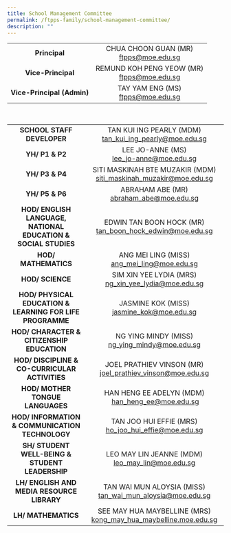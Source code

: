 ```yaml
---
title: School Management Committee
permalink: /ftpps-family/school-management-committee/
description: ""
---
```

|  |  |
|:---:|:---:|
| **Principal** | CHUA CHOON GUAN (MR)<br>[ftpps@moe.edu.sg](mailto:ftpps@moe.edu.sg) |
| **Vice-Principal** | REMUND KOH PENG YEOW (MR) <br>[ftpps@moe.edu.sg](mailto:ftpps@moe.edu.sg) |
| **Vice-Principal (Admin)** | TAY YAM ENG (MS) <br>[ftpps@moe.edu.sg](mailto:ftpps@moe.edu.sg) |

<br>

|  |  |
| :---: | :---: |
| **SCHOOL STAFF DEVELOPER** | TAN KUI ING PEARLY (MDM)<br>[tan\_kui\_ing\_pearly@moe.edu.sg](mailto:tan_kui_ing_pearly@moe.edu.sg)  |
|  **YH/ P1 &amp; P2** |  LEE JO-ANNE (MS)<br>[lee\_jo-anne@moe.edu.sg](mailto:lee_jo-anne@moe.edu.sg) |
| **YH/ P3 &amp; P4** | SITI MASKINAH BTE MUZAKIR (MDM)    [siti\_maskinah\_muzakir@moe.edu.sg](mailto:siti_maskinah_muzakir@moe.edu.sg) |
| **YH/ P5 &amp; P6** | ABRAHAM ABE (MR)<br>[abraham\_abe@moe.edu.sg](mailto:abraham_abe@moe.edu.sg) |
| **HOD/ ENGLISH LANGUAGE, NATIONAL EDUCATION &amp; SOCIAL STUDIES** | EDWIN TAN BOON HOCK (MR)<br>[tan\_boon\_hock\_edwin@moe.edu.sg](http://tan_boon_hock_edwin@moe.edu.sg/)   |
| **HOD/ MATHEMATICS** | ANG MEI LING (MISS)<br>[ang\_mei\_ling@moe.edu.sg](mailto:ang_mei_ling@moe.edu.sg) |
| **HOD/ SCIENCE** | SIM XIN YEE LYDIA (MRS)<br>[ng\_xin\_yee\_lydia@moe.edu.sg](mailto:ng_xin_yee_lydia@moe.edu.sg)
| **HOD/ PHYSICAL EDUCATION &amp; LEARNING FOR LIFE PROGRAMME**  | JASMINE KOK (MISS)<br>[jasmine\_kok@moe.edu.sg](mailto:jasmine_kok@moe.edu.sg) |
| **HOD/ CHARACTER &amp; CITIZENSHIP EDUCATION** | NG YING MINDY (MISS)<br>[ng\_ying\_mindy@moe.edu.sg](mailto:ng_ying_mindy@moe.edu.sg) |
| **HOD/ DISCIPLINE &amp; CO-CURRICULAR ACTIVITIES** | JOEL PRATHIEV VINSON (MR)<br>[joel\_prathiev\_vinson@moe.edu.sg](mailto:joel_prathiev_vinson@moe.edu.sg) |
| **HOD/ MOTHER TONGUE LANGUAGES** | HAN HENG EE ADELYN (MDM)    <br>&nbsp;[han\_heng\_ee@moe.edu.sg](mailto:han_heng_ee@moe.edu.sg) |
| **HOD/ INFORMATION &amp; COMMUNICATION TECHNOLOGY** | TAN JOO HUI EFFIE (MRS)<br>[ho\_joo\_hui\_effie@moe.edu.sg](mailto:ho_joo_hui_effie@moe.edu.sg)|
| **SH/ STUDENT WELL-BEING &amp; STUDENT LEADERSHIP** | LEO MAY LIN JEANNE (MDM)<br>[leo\_may\_lin@moe.edu.sg](mailto:leo_may_lin@moe.edu.sg) |
|  **LH/ ENGLISH AND MEDIA RESOURCE LIBRARY** | TAN WAI MUN ALOYSIA (MISS)<br>[tan\_wai\_mun\_aloysia@moe.edu.sg](mailto:tan_wai_mun_aloysia@moe.edu.sg)  |
|  **LH/ MATHEMATICS** | SEE MAY HUA MAYBELLINE (MRS)<br>[kong_may_hua_maybelline.moe.edu.sg](mailto:kong_may_hua_maybelline.moe.edu.sg)  |